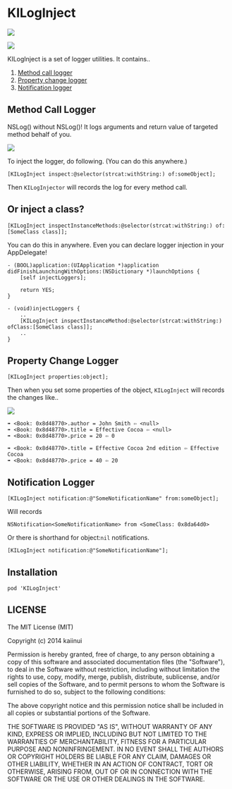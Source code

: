 KILogInject
===========

![](http://img.shields.io/cocoapods/v/KILogInject.svg?style=flat)

![](https://dl.dropboxusercontent.com/u/7817937/_github/kiloginject.png)

KILogInject is a set of logger utilities. It contains..

1. [Method call logger](#method-call-logger)
2. [Property change logger](#property-change-logger)
3. [Notification logger](#notification-logger)

Method Call Logger
---

NSLog() without NSLog()! It logs arguments and return value of targeted method behalf of you.

![](https://dl.dropboxusercontent.com/u/7817937/_github/kiloginject_method.png)

To inject the logger, do following. (You can do this anywhere.)

```objc
[KILogInject inspect:@selector(strcat:withString:) of:someObject];
```

Then `KILogInjector` will records the log for every method call.

Or inject a class?
---

```objc
[KILogInject inspectInstanceMethods:@selector(strcat:withString:) of:[SomeClass class]];
```

You can do this in anywhere. Even you can declare logger injection in your AppDelegate!

```objc
- (BOOL)application:(UIApplication *)application didFinishLaunchingWithOptions:(NSDictionary *)launchOptions {
    [self injectLoggers];
    
    return YES;
}

- (void)injectLoggers {
    ..
    [KILogInject inspectInstanceMethod:@selector(strcat:withString:) ofClass:[SomeClass class]];
    ..
}
```

Property Change Logger
---

```objc
[KILogInject properties:object];
```

Then when you set some properties of the object, `KILogInject` will records the changes like..

![](https://dl.dropboxusercontent.com/u/7817937/_github/kiloginject.png)

```
➠ <Book: 0x8d48770>.author = John Smith ⇦ <null>
➠ <Book: 0x8d48770>.title = Effective Cocoa ⇦ <null>
➠ <Book: 0x8d48770>.price = 20 ⇦ 0

➠ <Book: 0x8d48770>.title = Effective Cocoa 2nd edition ⇦ Effective Cocoa
➠ <Book: 0x8d48770>.price = 40 ⇦ 20
```

Notification Logger
---

```objc
[KILogInject notification:@"SomeNotificationName" from:someObject];
```

Will records

```
NSNotification<SomeNotificationName> from <SomeClass: 0x8da64d0>
```

Or there is shorthand for object:`nil` notifications.

```objc
[KILogInject notification:@"SomeNotificationName"];
```

Installation
---

`pod 'KILogInject'`

LICENSE
---

The MIT License (MIT)

Copyright (c) 2014 kaiinui

Permission is hereby granted, free of charge, to any person obtaining a copy
of this software and associated documentation files (the "Software"), to deal
in the Software without restriction, including without limitation the rights
to use, copy, modify, merge, publish, distribute, sublicense, and/or sell
copies of the Software, and to permit persons to whom the Software is
furnished to do so, subject to the following conditions:

The above copyright notice and this permission notice shall be included in all
copies or substantial portions of the Software.

THE SOFTWARE IS PROVIDED "AS IS", WITHOUT WARRANTY OF ANY KIND, EXPRESS OR
IMPLIED, INCLUDING BUT NOT LIMITED TO THE WARRANTIES OF MERCHANTABILITY,
FITNESS FOR A PARTICULAR PURPOSE AND NONINFRINGEMENT. IN NO EVENT SHALL THE
AUTHORS OR COPYRIGHT HOLDERS BE LIABLE FOR ANY CLAIM, DAMAGES OR OTHER
LIABILITY, WHETHER IN AN ACTION OF CONTRACT, TORT OR OTHERWISE, ARISING FROM,
OUT OF OR IN CONNECTION WITH THE SOFTWARE OR THE USE OR OTHER DEALINGS IN THE
SOFTWARE.

